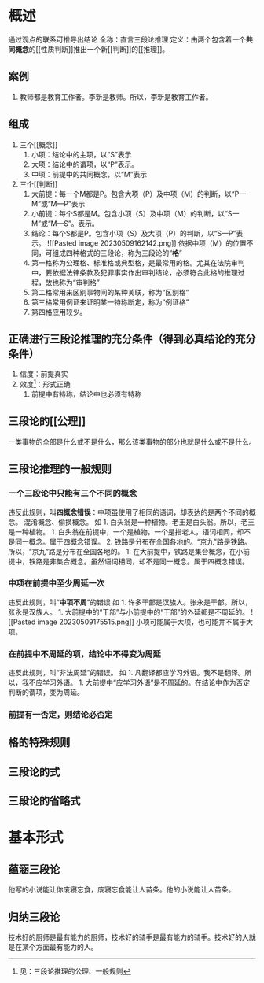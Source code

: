 # 概述
通过观点的联系可推导出结论
全称：直言三段论推理
定义：由两个包含着一个**共同概念**的[[性质判断]]推出一个新[[判断]]的[[推理]]。


## 案例
1. 教师都是教育工作者。李新是教师。所以，李新是教育工作者。
## 组成
1. 三个[[概念]] 
	1. 小项：结论中的主项，以“S”表示
	2. 大项：结论中的谓项，以“P”表示。
	3. 中项：前提中的共同概念，以“M”表示
2. 三个[[判断]] 
	1. 大前提：每一个M都是P。包含大项（P）及中项（M）的判断，以“P—M”或“M—P”表示
	2. 小前提：每个S都是M。包含小项（S）及中项（M）的判断，以“S—M”或“M—S”。表示。
	3. 结论：每个S都是P。包含小项（S）及大项（P）的判断，以“S—P”表示。
![[Pasted image 20230509162142.png]] 
依据中项（M）的位置不同，可组成四种格式的三段论，称为三段论的“**格**”
	1. 第一格称为公理格、标准格或典型格，是最常用的格。尤其在法院审判中，要依据法律条款及犯罪事实作出审判结论，必须符合此格的推理过程，故也称为“审判格”
	2. 第二格常用来区别事物间的某种关联，称为“区别格”
	3. 第三格常用例证来证明某一特称断定，称为“例证格”
	4. 第四格应用较少。
## 正确进行三段论推理的充分条件（得到必真结论的充分条件）
1. 信度：前提真实
2. 效度[^2]：形式正确
	1. 前提中有特称，结论中也必须有特称
## 三段论的[[公理]]
一类事物的全部是什么或不是什么，那么该类事物的部分也就是什么或不是什么。
## 三段论推理的一般规则
### 一个三段论中只能有三个不同的概念
违反此规则，叫**四概念错误**：中项虽使用了相同的语词，却表达的是两个不同的概念。
	混淆概念、偷换概念。
如
	1. 白头翁是一种植物。老王是白头翁。所以，老王是一种植物。
		1. 白头翁在前提中，一个是植物，一个是指老人，语词相同，却不是同一概念。属于四概念错误。
	2. 铁路是分布在全国各地的。“京九”路是铁路。所以，“京九”路是分布在全国各地的。
		1. 在大前提中，铁路是集合概念，在小前提中，铁路是非集合概念。虽然语词相同，却不是同一概念。属于四概念错误。
### 中项在前提中至少周延一次
违反此规则，叫“**中项不周**”的错误
如
	1. 许多干部是汉族人。张永是干部。所以，张永是汉族人。
		1. 大前提中的“干部”与小前提中的“干部”的外延都是不周延的。
![[Pasted image 20230509175515.png]] 
小项可能属于大项，也可能并不属于大项。
### 在前提中不周延的项，结论中不得变为周延
违反此规则，叫“非法周延”的错误。
如
	1. 凡翻译都应学习外语。我不是翻译。所以，我不应学习外语。
		1. 大前提中“应学习外语”是不周延的。在结论中作为否定判断的谓项，变为周延。
### 前提有一否定，则结论必否定

## 格的特殊规则
## 三段论的式
## 三段论的省略式
# 基本形式
## 蕴涵三段论
他写的小说能让你废寝忘食，废寝忘食能让人苗条。他的小说能让人苗条。
## 归纳三段论
技术好的厨师是最有能力的厨师，技术好的骑手是最有能力的骑手。技术好的人就是在某个方面最有能力的人。


[^1]: 全称
[^2]: 见：三段论推理的公理、一般规则